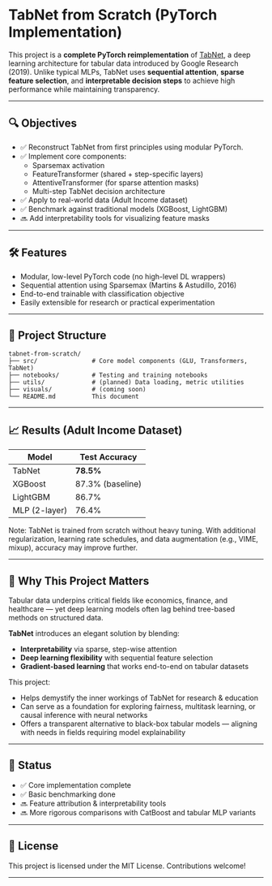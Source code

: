 # TabNet from Scratch (PyTorch Implementation)

This project is a **complete PyTorch reimplementation** of [TabNet](https://arxiv.org/abs/1908.07442), a deep learning architecture for tabular data introduced by Google Research (2019). Unlike typical MLPs, TabNet uses **sequential attention**, **sparse feature selection**, and **interpretable decision steps** to achieve high performance while maintaining transparency.

---

## 🔍 Objectives

- ✅ Reconstruct TabNet from first principles using modular PyTorch.
- ✅ Implement core components:
  - Sparsemax activation
  - FeatureTransformer (shared + step-specific layers)
  - AttentiveTransformer (for sparse attention masks)
  - Multi-step TabNet decision architecture
- ✅ Apply to real-world data (Adult Income dataset)
- ✅ Benchmark against traditional models (XGBoost, LightGBM)
- 🔜 Add interpretability tools for visualizing feature masks

---

## 🛠️ Features

- Modular, low-level PyTorch code (no high-level DL wrappers)
- Sequential attention using Sparsemax (Martins & Astudillo, 2016)
- End-to-end trainable with classification objective
- Easily extensible for research or practical experimentation

---

## 📁 Project Structure

```
tabnet-from-scratch/
├── src/               # Core model components (GLU, Transformers, TabNet)
├── notebooks/         # Testing and training notebooks
├── utils/             # (planned) Data loading, metric utilities
├── visuals/           # (coming soon)
└── README.md          This document
```

---

## 📈 Results (Adult Income Dataset)

| Model        | Test Accuracy |
|--------------|----------------|
| TabNet       | **78.5%**       |
| XGBoost      | 87.3% (baseline)|
| LightGBM     | 86.7%           |
| MLP (2-layer)| 76.4%           |

Note: TabNet is trained from scratch without heavy tuning. With additional regularization, learning rate schedules, and data augmentation (e.g., VIME, mixup), accuracy may improve further.

---

## 🤔 Why This Project Matters

Tabular data underpins critical fields like economics, finance, and healthcare — yet deep learning models often lag behind tree-based methods on structured data.

**TabNet** introduces an elegant solution by blending:
- **Interpretability** via sparse, step-wise attention
- **Deep learning flexibility** with sequential feature selection
- **Gradient-based learning** that works end-to-end on tabular datasets

This project:
- Helps demystify the inner workings of TabNet for research & education
- Can serve as a foundation for exploring fairness, multitask learning, or causal inference with neural networks
- Offers a transparent alternative to black-box tabular models — aligning with needs in fields requiring model explainability

---

## 🚧 Status

- ✅ Core implementation complete
- ✅ Basic benchmarking done
- 🔜 Feature attribution & interpretability tools
- 🔜 More rigorous comparisons with CatBoost and tabular MLP variants

---

## 📜 License

This project is licensed under the MIT License. Contributions welcome!

---

